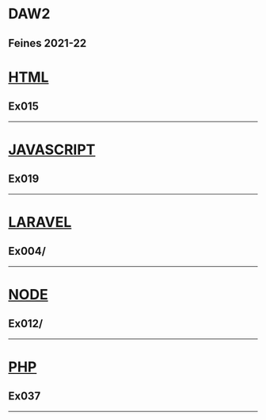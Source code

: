 # DAW2
Feines 2021-22
 ---
# [HTML](https://github.com/paurigine/DAW2/tree/main/html)
## Ex015
  ---
# [JAVASCRIPT](https://github.com/paurigine/DAW2/tree/main/jscript)
## Ex019
 ---
# [LARAVEL](https://github.com/paurigine/DAW2/tree/main/laravel)
## Ex004/
  ---
# [NODE](https://github.com/paurigine/DAW2/tree/main/node)
## Ex012/
 ---
# [PHP](https://github.com/paurigine/DAW2/tree/main/php)
## Ex037
  ---
